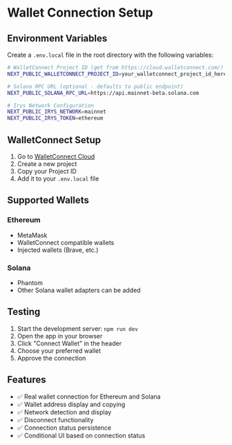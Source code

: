 # Wallet Connection Setup

## Environment Variables

Create a `.env.local` file in the root directory with the following variables:

```bash
# WalletConnect Project ID (get from https://cloud.walletconnect.com/)
NEXT_PUBLIC_WALLETCONNECT_PROJECT_ID=your_walletconnect_project_id_here

# Solana RPC URL (optional - defaults to public endpoint)
NEXT_PUBLIC_SOLANA_RPC_URL=https://api.mainnet-beta.solana.com

# Irys Network Configuration
NEXT_PUBLIC_IRYS_NETWORK=mainnet
NEXT_PUBLIC_IRYS_TOKEN=ethereum
```

## WalletConnect Setup

1. Go to [WalletConnect Cloud](https://cloud.walletconnect.com/)
2. Create a new project
3. Copy your Project ID
4. Add it to your `.env.local` file

## Supported Wallets

### Ethereum
- MetaMask
- WalletConnect compatible wallets
- Injected wallets (Brave, etc.)

### Solana
- Phantom
- Other Solana wallet adapters can be added

## Testing

1. Start the development server: `npm run dev`
2. Open the app in your browser
3. Click "Connect Wallet" in the header
4. Choose your preferred wallet
5. Approve the connection

## Features

- ✅ Real wallet connection for Ethereum and Solana
- ✅ Wallet address display and copying
- ✅ Network detection and display
- ✅ Disconnect functionality
- ✅ Connection status persistence
- ✅ Conditional UI based on connection status

